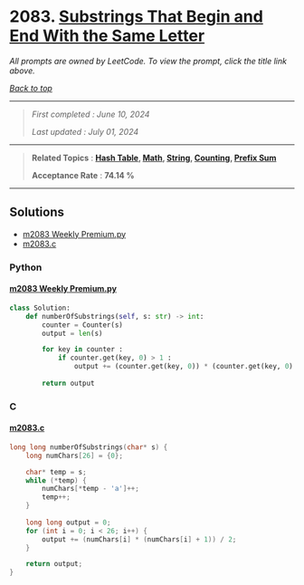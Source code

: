 # 2083. [Substrings That Begin and End With the Same Letter](<https://leetcode.com/problems/substrings-that-begin-and-end-with-the-same-letter>)

*All prompts are owned by LeetCode. To view the prompt, click the title link above.*

*[Back to top](<../README.md>)*

------

> *First completed : June 10, 2024*
>
> *Last updated : July 01, 2024*

------

> **Related Topics** : **[Hash Table](<by_topic/Hash Table.md>), [Math](<by_topic/Math.md>), [String](<by_topic/String.md>), [Counting](<by_topic/Counting.md>), [Prefix Sum](<by_topic/Prefix Sum.md>)**
>
> **Acceptance Rate** : **74.14 %**

------

## Solutions

- [m2083 Weekly Premium.py](<../my-submissions/m2083 Weekly Premium.py>)
- [m2083.c](<../my-submissions/m2083.c>)
### Python
#### [m2083 Weekly Premium.py](<../my-submissions/m2083 Weekly Premium.py>)
```Python
class Solution:
    def numberOfSubstrings(self, s: str) -> int:
        counter = Counter(s)
        output = len(s)

        for key in counter :
            if counter.get(key, 0) > 1 :
                output += (counter.get(key, 0)) * (counter.get(key, 0) - 1) // 2
        
        return output

```

### C
#### [m2083.c](<../my-submissions/m2083.c>)
```C
long long numberOfSubstrings(char* s) {
    long numChars[26] = {0};

    char* temp = s;
    while (*temp) {
        numChars[*temp - 'a']++;
        temp++;
    }
    
    long long output = 0;
    for (int i = 0; i < 26; i++) {
        output += (numChars[i] * (numChars[i] + 1)) / 2;
    }

    return output;
}
```

